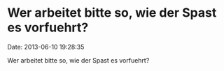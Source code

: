 Wer arbeitet bitte so, wie der Spast es vorfuehrt?
==================================================

Date: 2013-06-10 19:28:35

Wer arbeitet bitte so, wie der Spast es vorfuehrt?
